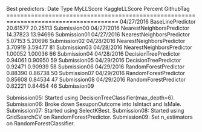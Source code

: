 Best predictors:
    Date        Type                       MyLLScore  KaggleLLScore  Percent  GithubTag
    ======================================================================================
    04/27/2016  BaseLinePredictor          20.61577        20.25113           Submission00
    04/27/2016  NearestNeighborsPredictor  14.37823        13.94696           Submission01
    04/27/2016  NearestNeighborsPredictor   5.07153         5.20698           Submission02
    04/28/2016  NearestNeighborsPredictor   3.70919         3.59477       81  Submission03
    04/28/2016  NearestNeighborsPredictor   1.00052         1.00036       66  Submission04
    04/28/2016  DecisionTreePredictor       0.94061         0.90950       59  Submission05
    04/29/2016  DecisionTreePredictor       0.92471         0.90939       58  Submission06
    04/29/2016  RandomForestPredictor       0.88390         0.86738       50  Submission07
    04/29/2016  RandomForestPredictor       0.85608         0.84534       47  Submission08
    04/29/2016  RandomForestPredictor       0.82221         0.84454       46  Submission09

Submission05: Started using DecisionTreeClassifier(max_depth=6).
Submission06: Broke down SexuponOutcome into IsIntact and IsMale.
Submission07: Started using SelectKBest.
Submission08: Started using GridSearchCV on RandomForestPredictor.
Submission09: Set n_estimators on RandomForestClassifier.
